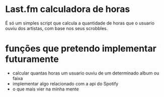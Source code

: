 # Last.fm calculadora de horas
É só um simples script que calcula a quantidade de horas que o usuario ouviu dos artistas, com base nos seus scrobbles.

# funções que pretendo implementar futuramente
- calcular quantas horas um usuario ouviu de um determinado album ou faixa
- implementar algo relacionado com a api do Spotify
- o que mais vier na minha mente
